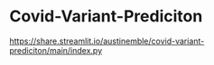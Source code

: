 # Covid-Variant-Prediciton

https://share.streamlit.io/austinemble/covid-variant-prediciton/main/index.py

